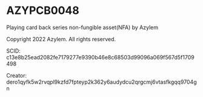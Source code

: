# AZYPCB0048
Playing card back series non-fungible asset(NFA) by Azylem

Copyright 2022 Azylem. All rights reserved.

SCID: c13e8b25ead2082fe7179277e9390b46e8c68503d99096a069f567d5f1709498

Creator: dero1qyfk5w2rvqpl9kzfd7fpteyp2k362y6audydcu2qrgcmj6vtasfkgqq9704gn
